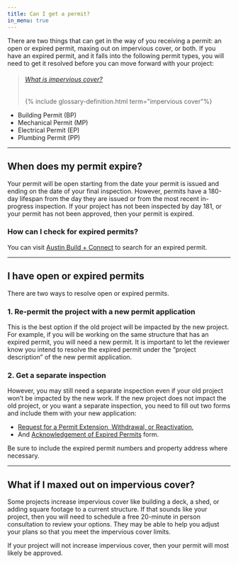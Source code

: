 ```yaml
---
title: Can I get a permit?
in_menu: true
---
```



There are two things that can get in the way of you receiving a permit: an open or expired permit, maxing out on impervious cover, or both. If you have an expired permit, and it falls into the following permit types, you will need to get it resolved before you can move forward with your project:

> ###### [What is impervious cover?](/resources/glossary/impervious-cover)
>
> {% include glossary-definition.html term="impervious cover"%}


* Building Permit (BP)
* Mechanical Permit (MP)
* Electrical Permit (EP)
* Plumbing Permit (PP)

---

## When does my permit expire?

Your permit will be open starting from the date your permit is issued and ending on the date of your final inspection. However, permits have a 180-day lifespan from the day they are issued or from the most recent in-progress inspection. If your project has not been inspected by day 181, or your permit has not been approved, then your permit is expired.

### How can I check for expired permits?

You can visit [Austin Build + Connect](https://abc.austintexas.gov/web/permit/public-search-other) to search for an expired permit.

---

## I have open or expired permits

There are two ways to resolve open or expired permits.

### 1. Re-permit the project with a new permit application

This is the best option if the old project will be impacted by the new project. For example, if you will be working on the same structure that has an expired permit, you will need a new permit. It is important to let the reviewer know you intend to resolve the expired permit under the “project description” of the new permit application.

### 2. Get a separate inspection

However, you may still need a separate inspection even if your old project won’t be impacted by the new work. If the new project does not impact the old project, or you want a separate inspection, you need to fill out two forms and include them with your new application:

* [Request for a Permit Extension, Withdrawal, or Reactivation](http://www.austintexas.gov/sites/default/files/files/Planning/Applications_Forms/Request_for_Permit_Extension__Withdrawal_or_Reactivation.pdf),
* And [Acknowledgement of Expired Permits](http://www.austintexas.gov/sites/default/files/files/Planning/Applications_Forms/acknowlege_expired_permits.pdf) form.

Be sure to include the expired permit numbers and property address where necessary.

---

## What if I maxed out on impervious cover?

Some projects increase impervious cover like building a deck, a shed, or adding square footage to a current structure. If that sounds like your project, then you will need to schedule a free 20-minute in person consultation to review your options. They may be able to help you adjust your plans so that you meet the impervious cover limits.

If your project will not increase impervious cover, then your permit will most likely be approved.
